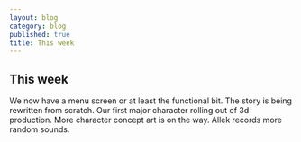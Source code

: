 ```yaml
---
layout: blog
category: blog
published: true
title: This week
---
```



## This week
We now have a menu screen or at least the functional bit. The story is being rewritten from scratch. Our first major character rolling out of 3d production. More character concept art is on the way. Allek records more random sounds.
